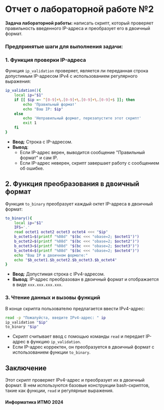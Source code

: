 
# Отчет о лабораторной работе №2

**Задача лабораторной работы:** написать скрипт, который проверяет правильность введенного IP-адреса и преобразует его в двоичный формат.

### Предпринятые шаги для выполнения задачи:

### 1. Функция проверки IP-адреса
Функция `ip_validation` проверяет, является ли переданная строка допустимым IP-адресом IPv4 с использованием регулярного выражения:
```bash
ip_validation(){
    local ip="$1"
    if [[ $ip =~ ^[0-9]+\.[0-9]+\.[0-9]+\.[0-9]+$ ]]; then
        echo 'Правильный формат'
        echo "Ваш IP: $ip"
    else
        echo 'Неправильный формат, перезапустите этот скрипт'
        exit 1
    fi
}
```
- **Ввод**: Строка с IP-адресом.
- **Вывод**: 
  - Если IP-адрес верен, выводится сообщение "Правильный формат" и сам IP.
  - Если IP-адрес неверен, скрипт завершает работу с сообщением об ошибке.
  
## 2. Функция преобразования в двоичный формат
Функция `to_binary` преобразует каждый октет IP-адреса в двоичный формат:
```bash
to_binary(){
    local ip="$1"
    IFS='.'
    read octet1 octet2 octet3 octet4 <<< "$ip"
    b_octet1=$(printf "%08d" "$(bc <<< "obase=2; $octet1")")
    b_octet2=$(printf "%08d" "$(bc <<< "obase=2; $octet2")")
    b_octet3=$(printf "%08d" "$(bc <<< "obase=2; $octet3")")
    b_octet4=$(printf "%08d" "$(bc <<< "obase=2; $octet4")")
    echo "Ваш IP в двоичном формате:"
    echo "$b_octet1.$b_octet2.$b_octet3.$b_octet4"
}
```
- **Ввод**: Допустимая строка с IPv4-адресом.
- **Вывод**: IP-адрес преобразован в двоичный формат и отображается в виде `xxx.xxx.xxx.xxx`.
  

### 3. Чтение данных и вызовы функций 
В конце скрипта пользователю предлагается ввести IPv4-адрес:
```bash
read -p "Пожалуйста, введите IPv4-адрес: " ip
ip_validation "$ip"
to_binary "$ip"
```
- Скрипт считывает ввод с помощью команды `read` и передает IP-адрес в функцию `ip_validation`.
- Если IP-адрес корректен, он преобразуется в двоичный формат с использованием функции `to_binary`.

## Заключение
Этот скрипт проверяет IPv4-адрес и преобразует их в двоичный формат. В нем используются базовые конструкции bash-скриптов, такие как функции, `read` и регулярные выражения.

#### Информатика ИТМО 2024
